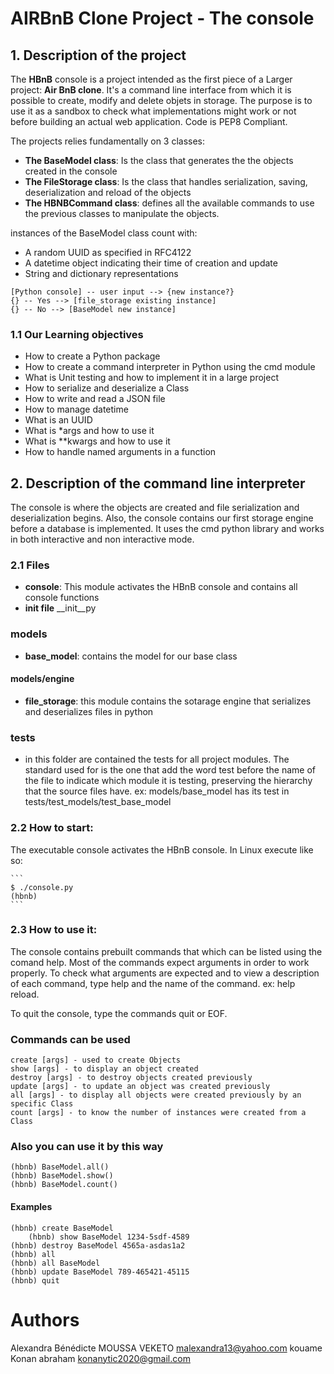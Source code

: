 # AIRBnB Clone Project - The console


##  1. Description of the project

The **HBnB** console is a project intended as the first piece of a Larger project: **Air BnB clone**. It's a command line interface from which it is possible to create, modify and delete objets in storage.  The purpose is to use it as a sandbox to check what implementations might work or not before building an actual web application. Code is PEP8 Compliant.

The projects relies fundamentally on 3 classes:

* **The BaseModel class**: Is the class that generates the the objects created in the console
* **The FileStorage class**: Is the class that handles serialization, saving, deserialization and reload of the objects
* **The HBNBCommand class**: defines all the available commands to use the previous classes to manipulate the objects. 

instances of the BaseModel class count with:
* A random UUID as specified in RFC4122
* A datetime object indicating their time of creation and update
* String and dictionary representations

```
[Python console] -- user input --> {new instance?}
{} -- Yes --> [file_storage existing instance]
{} -- No --> [BaseModel new instance]
```

### 1.1 Our Learning objectives

* How to create a Python package
* How to create a command interpreter in Python using the cmd module
* What is Unit testing and how to implement it in a large project
* How to serialize and deserialize a Class
* How to write and read a JSON file
* How to manage datetime
* What is an UUID
* What is *args and how to use it
* What is **kwargs and how to use it
* How to handle named arguments in a function

## 2. Description of the command line interpreter

The console is where the objects are created and file serialization and deserialization begins. Also, the console contains our first storage engine before a database is implemented. It uses the cmd python library and works in both interactive and non interactive mode. 

### 2.1 Files

* **console**: This module activates the HBnB console and contains all console functions
* **init file** __init__py

### models
* **base_model**:  contains the model for our base class
#### models/engine
* **file_storage**: this module contains the sotarage engine that serializes and deserializes files in python
### tests

* in this folder are contained the tests for all project modules. The standard used for is the one that add the word test before the name of the file to indicate which module it is testing, preserving the hierarchy that the source files have. ex: models/base_model has its test in tests/test_models/test_base_model

### 2.2 How to start:
The executable console activates the HBnB console. In Linux execute like so:

    ```
    $ ./console.py
    (hbnb)
    ```

### 2.3 How to use it:
The console contains prebuilt commands that which can be listed using the comand help. Most of the commands expect arguments in order to work properly. To check what arguments are expected and to view a description of each command, type help and the name of the command. ex: help reload. 

To quit the console, type the commands quit or EOF.

### Commands can be used

    create [args] - used to create Objects
    show [args] - to display an object created
    destroy [args] - to destroy objects created previously
    update [args] - to update an object was created previously
    all [args] - to display all objects were created previously by an specific Class
    count [args] - to know the number of instances were created from a Class

### Also you can use it by this way

    (hbnb) BaseModel.all()
	(hbnb) BaseModel.show()
	(hbnb) BaseModel.count()

#### Examples

	
	(hbnb) create BaseModel
        (hbnb) show BaseModel 1234-5sdf-4589
	(hbnb) destroy BaseModel 4565a-asdas1a2
	(hbnb) all
	(hbnb) all BaseModel
	(hbnb) update BaseModel 789-465421-45115
	(hbnb) quit

# Authors

Alexandra Bénédicte MOUSSA VEKETO <malexandra13@yahoo.com>
kouame Konan abraham <konanytic2020@gmail.com>